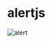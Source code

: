 # alertjs
![alert](https://user-images.githubusercontent.com/62559926/125297836-3a94a200-e345-11eb-9ae9-aa5788271093.PNG)
